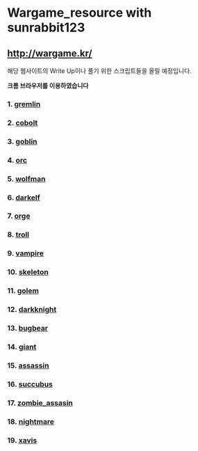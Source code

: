 # Wargame_resource with sunrabbit123
## http://wargame.kr/
해당 웹사이트의 Write Up이나 풀기 위한 스크립트들을 올릴 예정입니다.

**크롬 브라우저를 이용하였습니다**

### 1. [gremlin](./01-gremlin/README.md)
### 2. [cobolt](./02-cobolt/README.md)
### 3. [goblin](./03-goblin/README.md)
### 4. [orc](./04-orc/README.md)
### 5. [wolfman](./05-wolfman/README.md)
### 6. [darkelf](./06-darkelf/README.md)
### 7. [orge](./07-orge/README.md)
### 8. [troll](./08-troll/README.md)
### 9. [vampire](./09-vampire/README.md)
### 10. [skeleton](./10-skeleton/README.md)
### 11. [golem](./11-golem/README.md)
### 12. [darkknight](./12-darkknight/README.md)
### 13. [bugbear](./13-bugbear/README.md)
### 14. [giant](./14-giant/README.md)
### 15. [assassin](./15-assassin/README.md)
### 16. [succubus](./16-succubus/README.md)
### 17. [zombie_assasin](./17-zombie_assasin/README.md)
### 18. [nightmare](./18-nightmare/README.md)
### 19. [xavis](./19-xavis/README.md)
